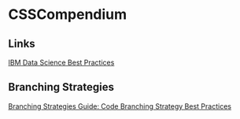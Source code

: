 # CSSCompendium

## Links
[IBM Data Science Best Practices](https://ibm.github.io/data-science-best-practices/versioning.html)


## Branching Strategies
[Branching Strategies Guide: Code Branching Strategy Best Practices](https://www.perforce.com/blog/vcs/best-branching-strategies-high-velocity-development)
